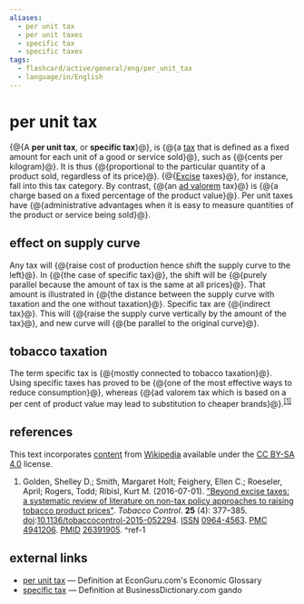 ```yaml
---
aliases:
  - per unit tax
  - per unit taxes
  - specific tax
  - specific taxes
tags:
  - flashcard/active/general/eng/per_unit_tax
  - language/in/English
---
```


# per unit tax

{@{A __per unit tax__, or __specific tax__}@}, is {@{a [tax](tax.md) that is defined as a fixed amount for each unit of a good or service sold}@}, such as {@{cents per kilogram}@}. It is thus {@{proportional to the particular quantity of a product sold, regardless of its price}@}. {@{[Excise](excise.md) taxes}@}, for instance, fall into this tax category. By contrast, {@{an [ad valorem](ad%20valorem%20tax.md) tax}@} is {@{a charge based on a fixed percentage of the product value}@}. Per unit taxes have {@{administrative advantages when it is easy to measure quantities of the product or service being sold}@}. <!--SR:!2025-11-15,282,330!2027-09-19,781,330!2025-11-05,274,330!2025-11-08,276,330!2027-05-26,701,330!2027-10-16,801,330!2028-12-18,1165,350!2028-12-07,1156,350-->

## effect on supply curve

Any tax will {@{raise cost of production hence shift the supply curve to the left}@}. In {@{the case of specific tax}@}, the shift will be {@{purely parallel because the amount of tax is the same at all prices}@}. That amount is illustrated in {@{the distance between the supply curve with taxation and the one without taxation}@}. Specific tax are {@{indirect tax}@}. This will {@{raise the supply curve vertically by the amount of the tax}@}, and new curve will {@{be parallel to the original curve}@}. <!--SR:!2025-11-20,286,330!2025-10-29,268,330!2025-11-19,285,330!2025-11-28,293,330!2025-10-12,254,330!2028-12-15,1161,350!2028-12-09,1157,350-->

## tobacco taxation

The term specific tax is {@{mostly connected to tobacco taxation}@}. Using specific taxes has proved to be {@{one of the most effective ways to reduce consumption}@}, whereas {@{ad valorem tax which is based on a per cent of product value may lead to substitution to cheaper brands}@}.<sup>[\[1\]](#^ref-1)</sup> <!--SR:!2025-11-27,292,330!2027-06-22,723,330!2027-08-18,754,330-->

## references

This text incorporates [content](https://en.wikipedia.org/wiki/per_unit_tax) from [Wikipedia](Wikipedia.md) available under the [CC BY-SA 4.0](https://creativecommons.org/licenses/by-sa/4.0/) license.

1. Golden, Shelley D.; Smith, Margaret Holt; Feighery, Ellen C.; Roeseler, April; Rogers, Todd; Ribisl, Kurt M. (2016-07-01). ["Beyond excise taxes: a systematic review of literature on non-tax policy approaches to raising tobacco product prices"](https://www.ncbi.nlm.nih.gov/pmc/articles/PMC4941206). _Tobacco Control_. __25__ (4): 377–385. [doi](digital%20object%20identifier.md):[10.1136/tobaccocontrol-2015-052294](https://doi.org/10.1136%2Ftobaccocontrol-2015-052294). [ISSN](ISSN.md) [0964-4563](https://search.worldcat.org/issn/0964-4563). [PMC](PubMed%20Central.md#PMCID) [4941206](https://www.ncbi.nlm.nih.gov/pmc/articles/PMC4941206). [PMID](PubMed.md#PubMed%20identifier) [26391905](https://pubmed.ncbi.nlm.nih.gov/26391905). <a id="^ref-1"></a>^ref-1

## external links

- [per unit tax](http://glossary.econguru.com/economic-term/per+unit+tax) — Definition at EconGuru.com's Economic Glossary
- [specific tax](http://www.businessdictionary.com/definition/specific-tax.html) — Definition at BusinessDictionary.com gando
